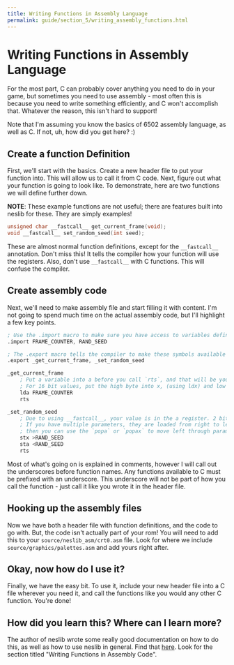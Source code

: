 ```yaml
---
title: Writing Functions in Assembly Language
permalink: guide/section_5/writing_assembly_functions.html
---
```

# Writing Functions in Assembly Language

For the most part, C can probably cover anything you need to do in your game, but sometimes you need to use
assembly - most often this is because you need to write something efficiently, and C won't accomplish that.
Whatever the reason, this isn't hard to support!

Note that I'm assuming you know the basics of 6502 assembly language, as well as C. If not, uh, how did 
you get here? :)

## Create a function Definition

First, we'll start with the basics. Create a new header file to put your function into. This will allow us
to call it from C code. Next, figure out what your function is going to look like. To demonstrate, here 
are two functions we will define further down.

**NOTE**: These example functions are not useful; there are features built into neslib for these. They are
simply examples!

```c
unsigned char __fastcall__ get_current_frame(void);
void __fastcall__ set_random_seed(int seed);
```

These are almost normal function definitions, except for the `__fastcall__` annotation. Don't miss this! It
tells the compiler how your function will use the registers. Also, don't use `__fastcall__` with C functions.
This will confuse the compiler.

## Create assembly code

Next, we'll need to make assembly file and start filling it with content. I'm not going to spend much time 
on the actual assembly code, but I'll highlight a few key points.

```asm
; Use the .import macro to make sure you have access to variables defined elsewhere.
.import FRAME_COUNTER, RAND_SEED

; The .export macro tells the compiler to make these symbols available elsewhere.
.export _get_current_frame, _set_random_seed

_get_current_frame
    ; Put a variable into a before you call `rts`, and that will be your return value.
    ; For 16 bit values, put the high byte into x, (using ldx) and low byte into a.
    lda FRAME_COUNTER
    rts

_set_random_seed
    ; Due to using __fastcall__, your value is in the a register. 2 bit values have their high byte in x.
    ; If you have multiple parameters, they are loaded from right to left. A/X will have the far right value,
    ; then you can use the `popa` or `popax` to move left through parameters.
    stx >RAND_SEED
    sta <RAND_SEED
    rts
```

Most of what's going on is explained in comments, however I will call out the underscores before function
names. Any functions available to C must be prefixed with an underscore. This underscore will not be part
of how you call the function - just call it like you wrote it in the header file.

## Hooking up the assembly files

Now we have both a header file with function definitions, and the code to go with. But, the code isn't
actually part of your rom! You will need to add this to your `source/neslib_asm/crt0.asm` file. Look for
where we include `source/graphics/palettes.asm` and add yours right after. 

## Okay, now how do I use it?

Finally, we have the easy bit. To use it, include your new header file into a C file wherever you need it,
and call the functions like you would any other C function. You're done!

## How did you learn this? Where can I learn more?

The author of neslib wrote some really good documentation on how to do this, as well as how to use neslib
in general. Find that [here](https://shiru.untergrund.net/articles/programming_nes_games_in_c.htm). Look
for the section titled "Writing Functions in Assembly Code".
